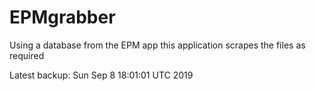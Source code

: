 # EPMgrabber
Using a database from the EPM app this application scrapes the files as required


Latest backup: Sun Sep 8 18:01:01 UTC 2019
